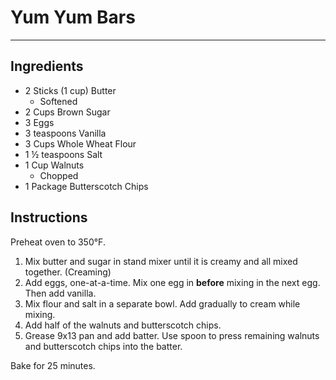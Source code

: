 # Yum Yum Bars
---
## Ingredients
- 2 Sticks (1 cup) Butter
  - Softened
- 2 Cups Brown Sugar
- 3 Eggs
- 3 teaspoons Vanilla
- 3 Cups Whole Wheat Flour
- 1 ½ teaspoons Salt
- 1 Cup Walnuts
  - Chopped
- 1 Package Butterscotch Chips

## Instructions
Preheat oven to 350°F.

1. Mix butter and sugar in stand mixer until it is creamy and all mixed together. (Creaming)
2. Add eggs, one-at-a-time. Mix one egg in **before** mixing in the next egg. Then add vanilla.
3. Mix flour and salt in a separate bowl. Add gradually to cream while mixing.
4. Add half of the walnuts and butterscotch chips.
5. Grease 9x13 pan and add batter. Use spoon to press remaining walnuts and butterscotch chips into the batter.

Bake for 25 minutes.
